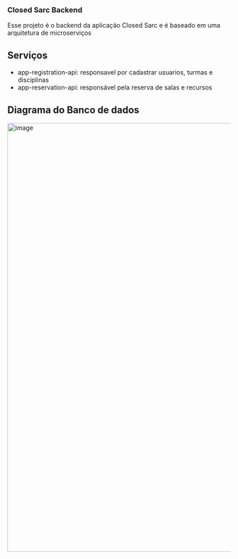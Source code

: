 ### Closed Sarc Backend

Esse projeto é o backend da aplicação Closed Sarc e é baseado em uma arquitetura de microserviços

## Serviços
 - app-registration-api: responsavel por cadastrar usuarios, turmas e disciplinas
 - app-reservation-api: responsável pela reserva de salas e recursos

## Diagrama do Banco de dados
<img width="1284" height="966" alt="image" src="https://github.com/user-attachments/assets/ec30e3c8-a65e-47c9-a493-5dce75472e07" />
